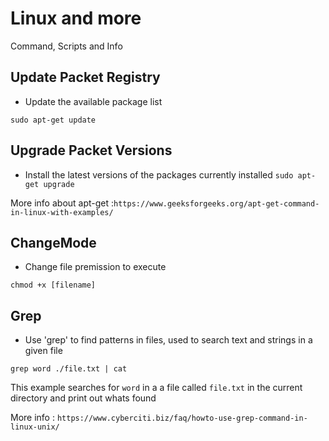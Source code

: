 # Linux and more
 Command, Scripts and Info






## Update Packet Registry

- Update the available package list

```sudo apt-get update```


## Upgrade Packet Versions

- Install the latest versions of the packages currently installed
```sudo apt-get upgrade```


More info about apt-get  :``https://www.geeksforgeeks.org/apt-get-command-in-linux-with-examples/``



## ChangeMode

- Change file premission to execute

```chmod +x [filename]```


## Grep

- Use 'grep' to find patterns in files, used to search text and strings in a given file


``grep word ./file.txt | cat``

This example searches for `word` in a a file called `file.txt` in the current directory and print out whats found

More info : ``https://www.cyberciti.biz/faq/howto-use-grep-command-in-linux-unix/``

